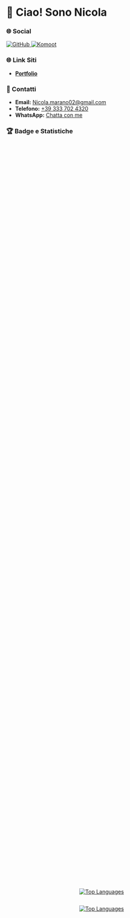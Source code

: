 # 👋 Ciao! Sono Nicola

### 🌐 Social

<p align="left">
  <a href="https://www.github.com/NicoMaker" target="_blank" rel="noreferrer">
    <img src="https://raw.githubusercontent.com/danielcranney/readme-generator/main/public/icons/socials/github.svg" width="32" height="32" alt="GitHub" />
  </a>
  <a href="https://www.komoot.com/it-it/user/1372754001803" target="_blank" rel="noreferrer">
    <img src="https://play-lh.googleusercontent.com/Pbr3n81ImNUpAwhWBWQ_eytF26cNMoMF0b4YwroXGk7xyB_Ur-DsNibiukTVCIBi9ic=w240-h480-rw" width="32" height="32" alt="Komoot" />
  </a>
</p>

### 🌐 Link Siti

- **[Portfolio](https://nicomaker.netlify.app/)**

### 📩 Contatti

- **Email:** [Nicola.marano02@gmail.com](mailto:Nicola.marano02@gmail.com?subject=Info%20da%20Github)
- **Telefono:** [+39 333 702 4320](tel:+393337024320)
- **WhatsApp:** [Chatta con me](https://wa.me/393337024320?text=*Info%20da%20Github*)

### 🏆 Badge e Statistiche

<div style="display: flex; flex-direction: column; justify-content: center; align-items: center; height: 100vh;">
  <p align="center">
    <a href="https://github.com/NicoMaker">
      <img src="https://github-readme-stats.vercel.app/api/top-langs/?username=NicoMaker&langs_count=20&title_color=10b981&text_color=ffffff&icon_color=ffffff&bg_color=1c1917&hide_border=true&locale=en&custom_title=Top%20Languages" 
           alt="Top Languages" />
    </a>
  </p>
  
  <p align="center">
    <!-- Badge Top Languages -->
    <a href="https://github.com/NicoMaker">
      <img src="https://github-readme-stats.vercel.app/api/top-langs/?username=NicoMaker&langs_count=20&layout=compact&title_color=10b981&text_color=ffffff&icon_color=ffffff&bg_color=1c1917&hide_border=true&locale=en&custom_title=Top%20Languages" 
           alt="Top Languages" width="450" height="300"/>
    </a>
  </p>
</div>

### 📊 Commit e Contributi

<div style="display: flex; flex-direction: column; justify-content: center; align-items: center; height: 100vh;">
  <p align="center">
    <img src="https://streak-stats.demolab.com?user=NicoMaker&theme=highcontrast&hide_border=true&border_radius=5&card_width=800" alt="Streak Stats" width="800" height="220" />
  </p>
  
  <p align="center">
    <img src="https://github-readme-stats.vercel.app/api?username=NicoMaker&show_icons=true&title_color=10b981&text_color=ffffff&icon_color=3b82f6&bg_color=1e293b&hide_border=true" 
         alt="GitHub Stats" width="600" height="200" />
  </p>
</div>

### 👀 Visualizzazioni del Profilo

<p align="center">
  <img src="https://komarev.com/ghpvc/?username=NicoMaker&style=for-the-badge&color=10b981&bg_color=1e293b&border=0" alt="Profile Views" />
</p>

### 🐍 Gioco del Serpente

<p align="center">
  <img src="Img/github-snake.svg" alt="snake" width="1000" />
</p>

### 🔝 Repository Principali

<div style="display: flex; flex-wrap: wrap; justify-content: center; gap: 20px;">
    <a href="https://github.com/NicoMaker/Giri-in-bici" style="flex: 1 1 45%; max-width: 45%; text-align: center;">
        <img src="https://github-readme-stats.vercel.app/api/pin/?username=NicoMaker&repo=Giri-in-bici&title_color=10b981&text_color=ffffff&icon_color=ffffff&bg_color=1c1917&hide_border=true&locale=en" alt="Giri in bici" width="100%">
    </a>
    <a href="https://github.com/NicoMaker/Pagina_Generale_Siti" style="flex: 1 1 45%; max-width: 45%; text-align: center;">
        <img src="https://github-readme-stats.vercel.app/api/pin/?username=NicoMaker&repo=Pagina_Generale_Siti&title_color=10b981&text_color=ffffff&icon_color=ffffff&bg_color=1c1917&hide_border=true&locale=en" alt="Pagina Generale Siti" width="100%">
    </a>
</div>

<div style="display: flex; flex-wrap: wrap; justify-content: center; gap: 20px;">
    <a href="https://github.com/NicoMaker/Multifunzione" style="flex: 1 1 45%; max-width: 45%; text-align: center;">
        <img src="https://github-readme-stats.vercel.app/api/pin/?username=NicoMaker&repo=Multifunzione&title_color=10b981&text_color=ffffff&icon_color=ffffff&bg_color=1c1917&hide_border=true&locale=en" alt="Multifunzione" width="100%">
    </a>
    <a href="https://github.com/NicoMaker/ConcessionariaApi_BackendCs_FrontEndJs" style="flex: 1 1 45%; max-width: 45%; text-align: center;">
        <img src="https://github-readme-stats.vercel.app/api/pin/?username=NicoMaker&repo=ConcessionariaApi_BackendCs_FrontEndJs&title_color=10b981&text_color=ffffff&icon_color=ffffff&bg_color=1c1917&hide_border=true&locale=en" alt="Concessionaria API" width="100%">
    </a>
</div>

<div style="display: flex; flex-wrap: wrap; justify-content: center; gap: 20px;">
    <a href="https://github.com/NicoMaker/Concessionaria" style="flex: 1 1 45%; max-width: 45%; text-align: center;">
        <img src="https://github-readme-stats.vercel.app/api/pin/?username=NicoMaker&repo=Concessionaria&title_color=10b981&text_color=ffffff&icon_color=ffffff&bg_color=1c1917&hide_border=true&locale=en" alt="Concessionaria" width="100%">
    </a>
    <a href="https://github.com/NicoMaker/PokeApi" style="flex: 1 1 45%; max-width: 45%; text-align: center;">
      <img src="https://github-readme-stats.vercel.app/api/pin/?username=NicoMaker&repo=PokeApi&title_color=10b981&text_color=ffffff&icon_color=ffffff&bg_color=1c1917&hide_border=true&locale=en&cache_seconds=0" alt="PokeApi" width="100%">
    </a>
</div>

<div style="display: flex; flex-wrap: wrap; justify-content: center; gap: 20px;">
    <a href="https://github.com/NicoMaker/Tombola" style="flex: 1 1 45%; max-width: 45%; text-align: center;">
        <img src="https://github-readme-stats.vercel.app/api/pin/?username=NicoMaker&repo=Tombola&title_color=10b981&text_color=ffffff&icon_color=ffffff&bg_color=1c1917&hide_border=true&locale=en" alt="Tombola" width="100%">
    </a>
    <a href="https://github.com/NicoMaker/Tris" style="flex: 1 1 45%; max-width: 45%; text-align: center;">
        <img src="https://github-readme-stats.vercel.app/api/pin/?username=NicoMaker&repo=Tris&title_color=10b981&text_color=ffffff&icon_color=ffffff&bg_color=1c1917&hide_border=true&locale=en" alt="Tris" width="100%">
    </a>
</div>

<div style="display: flex; flex-wrap: wrap; justify-content: center; gap: 20px;">
    <a href="https://github.com/NicoMaker/GestionePunteggi" style="flex: 1 1 45%; max-width: 45%; text-align: center;">
        <img src="https://github-readme-stats.vercel.app/api/pin/?username=NicoMaker&repo=GestionePunteggi&title_color=10b981&text_color=ffffff&icon_color=ffffff&bg_color=1c1917&hide_border=true&locale=en" alt="Gestione Punteggi" width="100%">
    </a>
    <a href="https://github.com/NicoMaker/Lettura_Dati_PC_Windows" style="flex: 1 1 45%; max-width: 45%; text-align: center;">
        <img src="https://github-readme-stats.vercel.app/api/pin/?username=NicoMaker&repo=Lettura_Dati_PC_Windows&title_color=10b981&text_color=ffffff&icon_color=ffffff&bg_color=1c1917&hide_border=true&locale=en" alt="Lettura Dati PC" width="100%">
    </a>
</div>

<div style="display: flex; flex-wrap: wrap; justify-content: center; gap: 20px;">
    <a href="https://github.com/NicoMaker/Lettura_Dati_Raspberry" style="flex: 1 1 45%; max-width: 45%; text-align: center;">
        <img src="https://github-readme-stats.vercel.app/api/pin/?username=NicoMaker&repo=Lettura_Dati_Raspberry&title_color=10b981&text_color=ffffff&icon_color=ffffff&bg_color=1c1917&hide_border=true&locale=en" alt="Lettura Dati Raspberry" width="100%">
    </a>
    <a href="https://github.com/NicoMaker/Password" style="flex: 1 1 45%; max-width: 45%; text-align: center;">
        <img src="https://github-readme-stats.vercel.app/api/pin/?username=NicoMaker&repo=Password&title_color=10b981&text_color=ffffff&icon_color=ffffff&bg_color=1c1917&hide_border=true&locale=en" alt="Password" width="100%">
    </a>
</div>

<div style="display: flex; flex-wrap: wrap; justify-content: center; gap: 20px;">
    <a href="https://github.com/NicoMaker/Tetris" style="flex: 1 1 45%; max-width: 45%; text-align: center;">
        <img src="https://github-readme-stats.vercel.app/api/pin/?username=NicoMaker&repo=Tetris&title_color=10b981&text_color=ffffff&icon_color=ffffff&bg_color=1c1917&hide_border=true&locale=en" alt="Tetris" width="100%">
    </a>
    <a href="https://github.com/NicoMaker/Portfoglio" style="flex: 1 1 45%; max-width: 45%; text-align: center;">
        <img src="https://github-readme-stats.vercel.app/api/pin/?username=NicoMaker&repo=Portfoglio&title_color=10b981&text_color=ffffff&icon_color=ffffff&bg_color=1c1917&hide_border=true&locale=en" alt="Portfoglio" width="100%">
    </a>
</div>
</div>

<br /><br /><br /><br /><br /><br /><br />
<br /><br /><br /><br /><br /><br /><br />
